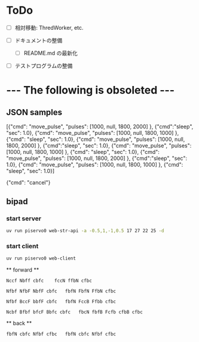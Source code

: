# ToDo

- [ ] 相対移動: ThredWorker, etc. 
- [ ] ドキュメントの整備
  - [ ] README.md の最新化
- [ ] テストプログラムの整備


# --- The following is obsoleted ---

## JSON samples
[{"cmd": "move_pulse",   "pulses": [1000, null, 1800, 2000] }, {"cmd":"sleep", "sec": 1.0},  {"cmd": "move_pulse",   "pulses": [1000, null, 1800, 1000] }, {"cmd": "sleep", "sec": 1.0}, {"cmd": "move_pulse",   "pulses": [1000, null, 1800, 2000] }, {"cmd":"sleep", "sec": 1.0},  {"cmd": "move_pulse",   "pulses": [1000, null, 1800, 1000] }, {"cmd": "sleep", "sec": 1.0}, {"cmd": "move_pulse",   "pulses": [1000, null, 1800, 2000] }, {"cmd":"sleep", "sec": 1.0},  {"cmd": "move_pulse",   "pulses": [1000, null, 1800, 1000] }, {"cmd": "sleep", "sec": 1.0}]

{"cmd": "cancel"}


## bipad

### start server
``` bash
uv run piservo0 web-str-api -a -0.5,1,-1,0.5 17 27 22 25 -d
```

### start client
``` bash
uv run piservo0 web-client
```

** forward **
``` text
Nccf Nbff cbfc    fccN ffbN cfbc

Nfbf NfbF NbfF cbfc   fbfN FbfN FfbN cfbc

Nfbf BccF bbfF cbfc   fbfN FccB Ffbb cfbc 

Ncbf Bfbf bfcF Bbfc cbfc   fbcN fbfB Fcfb cfbB cfbc 
```

** back **
``` text
fbfN cbfc Nfbf cfbc   fbfN cbfc Nfbf cfbc
```
